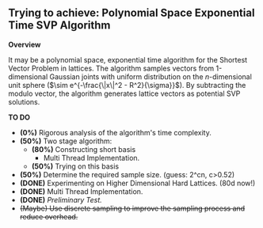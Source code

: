 ## Trying to achieve: Polynomial Space Exponential Time SVP Algorithm

**Overview**

It may be a polynomial space, exponential time algorithm for the Shortest Vector Problem in lattices. The algorithm samples vectors from 1-dimensional Gaussian joints with uniform distribution on the $n$-dimensional unit sphere ($\sim e^{-\frac{\|x\|^2 - R^2}{\sigma}}$). By subtracting the modulo vector, the algorithm generates lattice vectors as potential SVP solutions.

<!--- **Usage**
Provide instructions on how to use the code, including any necessary dependencies and configuration options. --->

**TO DO**

- **(0%)** Rigorous analysis of the algorithm's time complexity.
- **(50%)** Two stage algorithm:
	- **(80%)** Constructing short basis
 		- Multi Thread Implementation.
	- **(50%)** Trying on this basis
- **(50%)** Determine the required sample size. (guess: 2^cn, c>0.52)
- **(DONE)** Experimenting on Higher Dimensional Hard Lattices. (80d now!)
- **(DONE)** Multi Thread Implementation.
- **(DONE)** *Preliminary Test.*
- ~~(Maybe) Use discrete sampling to improve the sampling process and reduce overhead.~~
